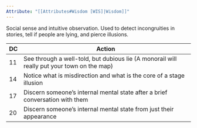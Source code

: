 ```yaml
---
Attribute: "[[Attributes#Wisdom [WIS]|Wisdom]]"
---
```

Social sense and intuitive observation. Used to detect incongruities in stories, tell if people are lying, and pierce illusions.

| **DC** | **Action**                                                                                 |
| ------ | ------------------------------------------------------------------------------------------ |
| 11     | See through a well-told, but dubious lie (A monorail will really put your town on the map) |
| 14     | Notice what is misdirection and what is the core of a stage illusion                       |
| 17     | Discern someone’s internal mental state after a brief conversation with them               |
| 20     | Discern someone’s internal mental state from just their appearance                         |
